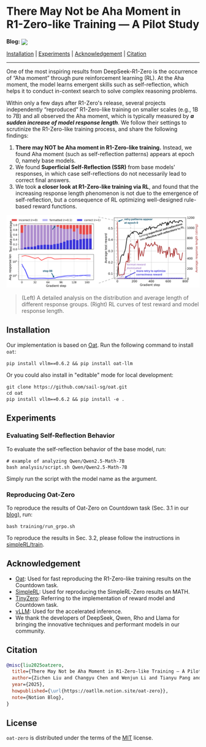 # There May Not be Aha Moment in R1-Zero-like Training — A Pilot Study

<!-- Blog: [![Notion](https://img.shields.io/badge/Notion-000000?style=for-the-badge&logo=notion&logoColor=white)](notion_link) -->

**Blog:** <a href="https://oatllm.notion.site/oat-zero">
    <img src="https://img.shields.io/badge/Notion-000000?style=for-the-badge&logo=notion&logoColor=white" width="80" style="vertical-align: middle;">
</a>

[Installation](#installation) | [Experiments](#experiments) | [Acknowledgement](#acknowledgement) | [Citation](#citation) 

---

One of the most inspiring results from DeepSeek-R1-Zero is the occurrence of “Aha moment” through pure reinforcement learning (RL). At the Aha moment, the model learns emergent skills such as self-reflection, which helps it to conduct in-context search to solve complex reasoning problems.

Within only a few days after R1-Zero's release, several projects independently “reproduced” R1-Zero-like training on smaller scales (e.g., 1B to 7B) and all observed the Aha moment, which is typically measured by ***a sudden increase of model response length***. We follow their settings to scrutinize the R1-Zero-like training process, and share the following findings:

1. **There may NOT be Aha moment in R1-Zero-like training.** Instead, we found Aha moment (such as self-reflection patterns) appears at epoch 0, namely base models.
2. We found **Superficial Self-Reflection (SSR)** from base models' responses, in which case self-reflections do not necessarily lead to correct final answers.
3. We took **a closer look at R1-Zero-like training via RL**, and found that the increasing response length phenomenon is not due to the emergence of self-reflection, but a consequence of RL optimizing well-designed rule-based reward functions.

![oat-zero-results](./asset/oat-zero-results.jpg)

> (Left) A detailed analysis on the distribution and average length of different response groups. (Right) RL curves of test reward and model response length.

## Installation

Our implementation is based on [Oat](https://github.com/sail-sg/oat). Run the following command to install `oat`:

```console
pip install vllm==0.6.2 && pip install oat-llm
```
Or you could also install in "editable" mode for local development:

```console
git clone https://github.com/sail-sg/oat.git
cd oat
pip install vllm==0.6.2 && pip install -e .
```

## Experiments

### Evaluating Self-Reflection Behavior

To evaluate the self-reflection behavior of the base model, run:

```console
# example of analyzing Qwen/Qwen2.5-Math-7B
bash analysis/script.sh Qwen/Qwen2.5-Math-7B
```

Simply run the script with the model name as the argument.


### Reproducing Oat-Zero

To reproduce the results of Oat-Zero on Countdown task (Sec. 3.1 in our [blog](https://oatllm.notion.site/oat-zero)), run: 

```console
bash training/run_grpo.sh
```

To reproduce the results in Sec. 3.2, please follow the instructions in [simpleRL/train](https://github.com/hkust-nlp/simpleRL-reason/tree/main/train). 

## Acknowledgement

- [Oat](https://github.com/sail-sg/oat): Used for fast reproducing the R1-Zero-like training results on the Countdown task.
- [SimpleRL](https://github.com/hkust-nlp/simpleRL-reason): Used for reproducing the SimpleRL-Zero results on MATH.
- [TinyZero](https://github.com/Jiayi-Pan/TinyZero): Referring to the implementation of reward model and Countdown task.
- [vLLM](https://github.com/vllm-project/vllm): Used for the accelerated inference.
- We thank the developers of DeepSeek, Qwen, Rho and Llama for bringing the innovative techniques and performant models in our community. 

## Citation

```bibtex
@misc{liu2025oatzero,
  title={There May Not be Aha Moment in R1-Zero-like Training — A Pilot Study},
  author={Zichen Liu and Changyu Chen and Wenjun Li and Tianyu Pang and Chao Du and Min Lin},
  year={2025},
  howpublished={\url{https://oatllm.notion.site/oat-zero}},
  note={Notion Blog},
}
```


## License

`oat-zero` is distributed under the terms of the [MIT](https://spdx.org/licenses/MIT.html) license.

